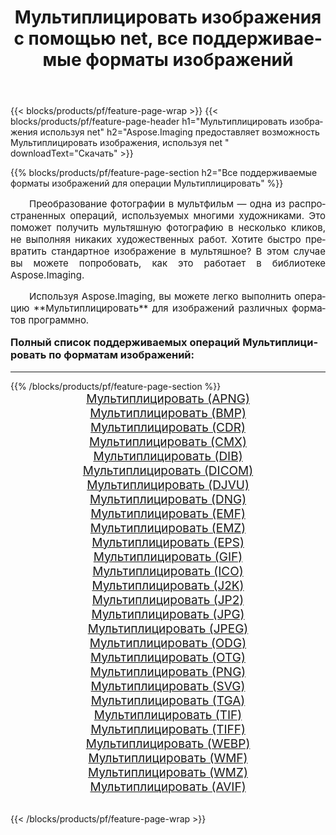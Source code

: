 ﻿---
title: Мультиплицировать изображения с помощью net, все поддерживаемые форматы изображений 
weight: 3920
url: /ru/net/cartoonify/ 
lang: ru
langdirlevel: 2
locales: zh-hans,ja,it,ru,de,es,fr,nl,id,lt,pl,pt,vi,tr,ko,zh-hant,ar,hi,th,sv,cs,uk,he
description: Используя Aspose.Imaging, вы можете легко Мультиплицировать изображения используя net
---

{{< blocks/products/pf/feature-page-wrap >}}
{{< blocks/products/pf/feature-page-header h1="Мультиплицировать изображения используя net" h2="Aspose.Imaging предоставляет возможность Мультиплицировать изображения, используя net " downloadText="Скачать" >}}


{{% blocks/products/pf/feature-page-section  h2="Все поддерживаемые форматы изображений для операции Мультиплицировать" %}}
<p align="justify" style="text-indent:2em;font-size:15px;">
Преобразование фотографии в мультфильм — одна из распространенных операций, используемых многими художниками. Это поможет получить мультяшную фотографию в несколько кликов, не выполняя никаких художественных работ. Хотите быстро превратить стандартное изображение в мультяшное? В этом случае вы можете попробовать, как это работает в библиотеке Aspose.Imaging.
</p>
<p align="justify" style="text-indent:2em;font-size:15px;">
Используя Aspose.Imaging, вы можете легко выполнить операцию **Мультиплицировать** для изображений различных форматов программно.
</p>
<h3 style="margin-top:16px;">
Полный список поддерживаемых операций Мультиплицировать по форматам изображений:
</h3>
<hr/>
{{% /blocks/products/pf/feature-page-section %}}
<div class="container-fluid productfamilypage bg-gray">
    <div class="convertypes bg-gray agp-content section">
        <div class="container">
		<div class="row other-converters" style="gap: 10px;font-size: 19px;text-align:center;">
		    <div class='col-md-3 other-converter remove-lp remove-rp'><a href="/imaging/ru/net/cartoonify/apng/" style="padding:15px;">Мультиплицировать (APNG)</a></div><div class='col-md-3 other-converter remove-lp remove-rp'><a href="/imaging/ru/net/cartoonify/bmp/" style="padding:15px;">Мультиплицировать (BMP)</a></div><div class='col-md-3 other-converter remove-lp remove-rp'><a href="/imaging/ru/net/cartoonify/cdr/" style="padding:15px;">Мультиплицировать (CDR)</a></div><div class='col-md-3 other-converter remove-lp remove-rp'><a href="/imaging/ru/net/cartoonify/cmx/" style="padding:15px;">Мультиплицировать (CMX)</a></div><div class='col-md-3 other-converter remove-lp remove-rp'><a href="/imaging/ru/net/cartoonify/dib/" style="padding:15px;">Мультиплицировать (DIB)</a></div><div class='col-md-3 other-converter remove-lp remove-rp'><a href="/imaging/ru/net/cartoonify/dicom/" style="padding:15px;">Мультиплицировать (DICOM)</a></div><div class='col-md-3 other-converter remove-lp remove-rp'><a href="/imaging/ru/net/cartoonify/djvu/" style="padding:15px;">Мультиплицировать (DJVU)</a></div><div class='col-md-3 other-converter remove-lp remove-rp'><a href="/imaging/ru/net/cartoonify/dng/" style="padding:15px;">Мультиплицировать (DNG)</a></div><div class='col-md-3 other-converter remove-lp remove-rp'><a href="/imaging/ru/net/cartoonify/emf/" style="padding:15px;">Мультиплицировать (EMF)</a></div><div class='col-md-3 other-converter remove-lp remove-rp'><a href="/imaging/ru/net/cartoonify/emz/" style="padding:15px;">Мультиплицировать (EMZ)</a></div><div class='col-md-3 other-converter remove-lp remove-rp'><a href="/imaging/ru/net/cartoonify/eps/" style="padding:15px;">Мультиплицировать (EPS)</a></div><div class='col-md-3 other-converter remove-lp remove-rp'><a href="/imaging/ru/net/cartoonify/gif/" style="padding:15px;">Мультиплицировать (GIF)</a></div><div class='col-md-3 other-converter remove-lp remove-rp'><a href="/imaging/ru/net/cartoonify/ico/" style="padding:15px;">Мультиплицировать (ICO)</a></div><div class='col-md-3 other-converter remove-lp remove-rp'><a href="/imaging/ru/net/cartoonify/j2k/" style="padding:15px;">Мультиплицировать (J2K)</a></div><div class='col-md-3 other-converter remove-lp remove-rp'><a href="/imaging/ru/net/cartoonify/jp2/" style="padding:15px;">Мультиплицировать (JP2)</a></div><div class='col-md-3 other-converter remove-lp remove-rp'><a href="/imaging/ru/net/cartoonify/jpg/" style="padding:15px;">Мультиплицировать (JPG)</a></div><div class='col-md-3 other-converter remove-lp remove-rp'><a href="/imaging/ru/net/cartoonify/jpeg/" style="padding:15px;">Мультиплицировать (JPEG)</a></div><div class='col-md-3 other-converter remove-lp remove-rp'><a href="/imaging/ru/net/cartoonify/odg/" style="padding:15px;">Мультиплицировать (ODG)</a></div><div class='col-md-3 other-converter remove-lp remove-rp'><a href="/imaging/ru/net/cartoonify/otg/" style="padding:15px;">Мультиплицировать (OTG)</a></div><div class='col-md-3 other-converter remove-lp remove-rp'><a href="/imaging/ru/net/cartoonify/png/" style="padding:15px;">Мультиплицировать (PNG)</a></div><div class='col-md-3 other-converter remove-lp remove-rp'><a href="/imaging/ru/net/cartoonify/svg/" style="padding:15px;">Мультиплицировать (SVG)</a></div><div class='col-md-3 other-converter remove-lp remove-rp'><a href="/imaging/ru/net/cartoonify/tga/" style="padding:15px;">Мультиплицировать (TGA)</a></div><div class='col-md-3 other-converter remove-lp remove-rp'><a href="/imaging/ru/net/cartoonify/tif/" style="padding:15px;">Мультиплицировать (TIF)</a></div><div class='col-md-3 other-converter remove-lp remove-rp'><a href="/imaging/ru/net/cartoonify/tiff/" style="padding:15px;">Мультиплицировать (TIFF)</a></div><div class='col-md-3 other-converter remove-lp remove-rp'><a href="/imaging/ru/net/cartoonify/webp/" style="padding:15px;">Мультиплицировать (WEBP)</a></div><div class='col-md-3 other-converter remove-lp remove-rp'><a href="/imaging/ru/net/cartoonify/wmf/" style="padding:15px;">Мультиплицировать (WMF)</a></div><div class='col-md-3 other-converter remove-lp remove-rp'><a href="/imaging/ru/net/cartoonify/wmz/" style="padding:15px;">Мультиплицировать (WMZ)</a></div><div class='col-md-3 other-converter remove-lp remove-rp'><a href="/imaging/ru/net/cartoonify/avif/" style="padding:15px;">Мультиплицировать (AVIF)</a></div>
                </div>
        </div>
    </div>
</div>
<br/>

{{< /blocks/products/pf/feature-page-wrap >}}
